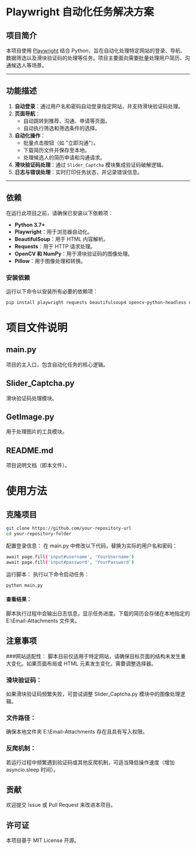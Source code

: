 # Playwright 自动化任务解决方案

## 项目简介

本项目使用 [Playwright](https://playwright.dev/) 结合 Python，旨在自动化处理特定网站的登录、导航、数据筛选以及滑块验证码的处理等任务。项目主要面向需要批量处理用户简历、沟通候选人等场景。

---

## 功能描述

1. **自动登录**：通过用户名和密码自动登录指定网站，并支持滑块验证码处理。
2. **页面导航**：
   - 自动跳转到推荐、沟通、申请等页面。
   - 自动执行筛选和筛选条件的选择。
3. **自动化操作**：
   - 批量点击按钮（如 "立即沟通"）。
   - 下载简历文件并保存至本地。
   - 处理候选人的简历申请和沟通请求。
4. **滑块验证码处理**：通过 `Slider_Captcha` 模块集成验证码破解逻辑。
5. **日志与错误处理**：实时打印任务状态，并记录错误信息。

---

## 依赖

在运行此项目之前，请确保已安装以下依赖项：

- **Python 3.7+**
- **Playwright**：用于浏览器自动化。
- **BeautifulSoup**：用于 HTML 内容解析。
- **Requests**：用于 HTTP 请求处理。
- **OpenCV 和 NumPy**：用于滑块验证码的图像处理。
- **Pillow**：用于图像处理和转换。

### 安装依赖

运行以下命令以安装所有必要的依赖项：

```bash
pip install playwright requests beautifulsoup4 opencv-python-headless numpy pillow
```
# 项目文件说明

## main.py
项目的主入口，包含自动化任务的核心逻辑。

## Slider_Captcha.py
滑块验证码处理模块。

## GetImage.py
用于处理图片的工具模块。

## README.md
项目说明文档（即本文件）。

# 使用方法

## 克隆项目

```bash
git clone https://github.com/your-repository-url 
cd your-repository-folder
```
配置登录信息：
在 main.py 中修改以下代码，替换为实际的用户名和密码：

```bash
await page.fill('input#username', 'YourUsername')
await page.fill('input#password', 'YourPassword')
````
运行脚本：
执行以下命令启动任务：

```bash
python main.py
```
#### 查看结果：
脚本执行过程中会输出日志信息，显示任务进度。下载的简历会存储在本地指定的 E:\Email-Attachments 文件夹。

## 注意事项
###网站适配性：
脚本目前仅适用于特定网站，请确保目标页面的结构未发生重大变化。如果页面布局或 HTML 元素发生变化，需要调整选择器。

### 滑块验证码：
如果滑块验证码频繁失败，可尝试调整 Slider_Captcha.py 模块中的图像处理逻辑。

### 文件路径：
确保本地文件夹 E:\Email-Attachments 存在且具有写入权限。

### 反爬机制：
若运行过程中频繁遇到验证码或其他反爬机制，可适当降低操作速度（增加 asyncio.sleep 时间）。

## 贡献
欢迎提交 Issue 或 Pull Request 来改进本项目。

## 许可证
本项目基于 MIT License 开源。
